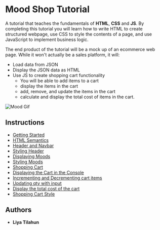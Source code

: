 # Mood Shop Tutorial

A tutorial that teaches the fundamentals of **HTML**, **CSS** and **JS**. By completing this tutorial you will learn how to write HTML to create structured webpage, use CSS to style the contents of a page, and use JavaScript to implement business logic. 

The end product of the tutorial will be a mock up of an ecommerce web page. While it won't actually be a sales platform, it will:

- Load data from JSON
- Display the JSON data as HTML
- Use JS to create shopping cart functionality
  - You will be able to add items to a cart
  - display the items in the cart
  - add, remove, and update the items in the cart
  - calculate and display the total cost of items in the cart. 

![Mood Gif](P01-Getting-Started/assets/01_getting-started_mood.gif "mood gif")

## Instructions 

- [Getting Started](P01-Getting-Started)
- [HTML Semantics](P02-HTML-Semantics)
- [Header and Navbar](P03-Header-and-Navbar)
- [Styling Header](P04-Styling-Header)
- [Displaying Moods](P05-Displaying-Moods)
- [Styling Moods](P06-Styling-Moods-Display)
- [Shopping Cart](P07-Shopping-Cart-Tutorial)
- [Displaying the Cart in the Console](P08-Displaying-Cart-In-Console)
- [Incrementing and Decrementing cart items](P09-Incrementing-and-Decrementing-cart-items)
- [Updating qty with input](P10-Updating-qty-with-input)
- [Display the total cost of the cart](P11-Display-the-total-cost-of-the-cart)
- [Shopping Cart Style](P12-Shopping-Cart-style)

## Authors

* **Liya Tilahun** 
